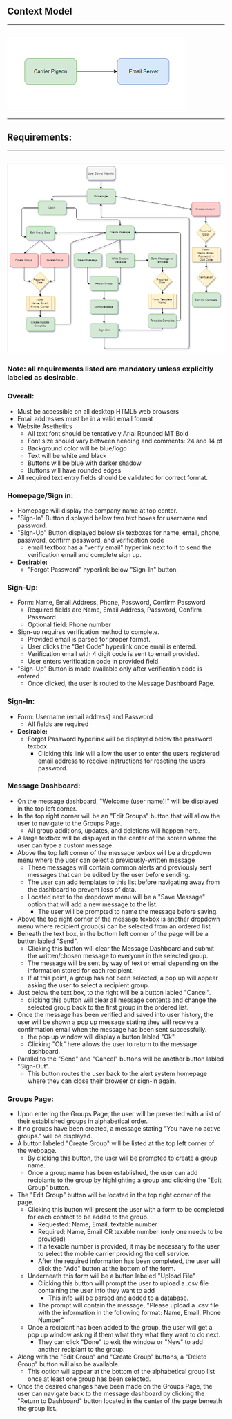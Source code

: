 ## **Context Model**
---
![alt text](/img/ContextModel.PNG)
---
---
## **Requirements:** 
---
![alt text](/img/BasicFlow3.PNG)
---
### **Note:** all requirements listed are mandatory unless explicitly labeled as desirable.
### **Overall:**
  - Must be accessible on all desktop HTML5 web browsers
  -	Email addresses must be in a valid email format
  - Website Asethetics
	- All text font should be tentatively Arial Rounded MT Bold
	- Font size should vary between heading and comments: 24 and 14 pt
	- Background color will be blue/logo
	- Text will be white and black
	- Buttons will be blue with darker shadow
	- Buttons will have rounded edges
  - All required text entry fields should be validated for correct format.
### **Homepage/Sign in:**
  - Homepage will display the company name at top center.
  - "Sign-In" Button displayed below two text boxes for username and password.
  - "Sign-Up" Button displayed below six texboxes for name, email, phone, password, confirm password, and verification code
  	- email textbox has a "verify email" hyperlink next to it to send the verification email and complete sign up.
  - **Desirable:** 
  	- "Forgot Password" hyperlink below "Sign-In" button. 
### **Sign-Up:**
  - Form: Name, Email Address, Phone, Password, Confirm Password
	- Required fields are Name, Email Address, Password, Confirm Password
	- Optional field: Phone number
  - Sign-up requires verification method to complete.
  	- Provided email is parsed for proper format.
	- User clicks the "Get Code" hyperlink once email is entered.
	- Verification email with 4 digit code is sent to email provided.
	- User enters verification code in provided field.
  - "Sign-Up" Button is made available only after verification code is entered
  	- Once clicked, the user is routed to the Message Dashboard Page.
### **Sign-In:** 
  - Form: Username (email address) and Password
	- All fields are required
  - **Desirable:**
  	- Forgot Password hyperlink will be displayed below the password texbox
  		- Clicking this link will allow the user to enter the users registered email address to receive instructions for reseting the users password.
### **Message Dashboard:**
  - On the message dashboard, "Welcome (user name)!" will be displayed in the top left corner.
  - In the top right corner will be an "Edit Groups" button that will allow the user to navigate to the Groups Page.
  	- All group additions, updates, and deletions will happen here.
  - A large textbox will be displayed in the center of the screen where the user can type a custom message.
  - Above the top left corner of the message texbox will be a dropdown menu where the user can select a previously-written message
  	- These messages will contain common alerts and previously sent messages that can be edited by the user before sending.
	- The user can add templates to this list before navigating away from the dashboard to prevent loss of data.
	- Located next to the dropdown menu will be a "Save Message" option that will add a new message to the list.
		- The user will be prompted to name the message before saving.
  - Above the top right corner of the message texbox is another dropdown menu where recipient group(s) can be selected from an ordered list.
  - Beneath the text box, in the bottom left corner of the page will be a button labled "Send".
  	- Clicking this button will clear the Message Dashboard and submit the written/chosen message to everyone in the selected group.
	- The message will be sent by way of text or email depending on the information stored for each recipient.
	- If at this point, a group has not been selected, a pop up will appear asking the user to select a recipient group.
  - Just below the text box, to the right will be a button labled "Cancel".
  	- clicking this button will clear all message contents and change the selected group back to the first group in the ordered list.
  - Once the message has been verified and saved into user history, the user will be shown a pop up message stating they will receive a confirmation email when the message has been sent successfully.
  	- the pop up window will display a button labled "Ok".
	- Clicking "Ok" here allows the user to return to the message dashboard. 
  - Parallel to the "Send" and "Cancel" buttons will be another button labled "Sign-Out".
  	- This button routes the user back to the alert system homepage where they can close their browser or sign-in again.
### **Groups Page:**
  - Upon entering the Groups Page, the user will be presented with a list of their established groups in alphabetical order.
  - If no groups have been created, a message stating "You have no active groups." will be displayed.
  - A button labeled "Create Group" will be listed at the top left corner of the webpage.
  	- By clicking this button, the user will be prompted to create a group name.
	- Once a group name has been established, the user can add recipiants to the group by highlighting a group and clicking the "Edit Group" button.
  - The "Edit Group" button will be located in the top right corner of the page.
  	- Clicking this button will present the user with a form to be completed for each contact to be added to the group.
		- Requested: Name, Email, textable number
		- Required: Name, Email OR texable number (only one needs to be provided)
		- If a texable number is provided, it may be necessary fo the user to select the mobile carrier providing the cell service.
		- After the required information has been completed, the user will click the "Add" button at the bottom of the form.
	- Underneath this form will be a button labeled "Upload File"
		- Clicking this button will prompt the user to upload a .csv file containing the user info they want to add
			- This info will be parsed and added to a database.
		- The prompt will contain the message, "Please upload a .csv file with the information in the following format: Name, Email, Phone Number"
	- Once a recipiant has been added to the group, the user will get a pop up window asking if them what they what they want to do next.
		- They can click "Done" to exit the window or "New" to add another recipiant to the group.
  - Along with the "Edit Group" and "Create Group" buttons, a "Delete Group" button will also be available.  
	- This option will appear at the bottom of the alphabetical group list once at least one group has been selected.
  - Once the desired changes have been made on the Groups Page, the user can navigate back to the message dashboard by clicking the "Return to Dashboard" button located in the center of the page beneath the group list.
